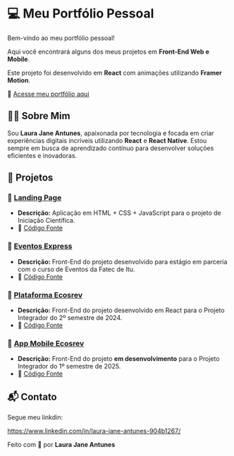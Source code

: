 # 💻 Meu Portfólio Pessoal

Bem-vindo ao meu portfólio pessoal!

Aqui você encontrará alguns dos meus projetos em **Front-End Web e Mobile**. 

Este projeto foi desenvolvido em **React** com animações utilizando **Framer Motion**.

🚀 [Acesse meu portfólio aqui](https://laurajaneantunes.netlify.app)


## 🧑‍💻 Sobre Mim

Sou **Laura Jane Antunes**, apaixonada por tecnologia e focada em criar experiências digitais incríveis utilizando **React** e **React Native**. Estou sempre em busca de aprendizado contínuo para desenvolver soluções eficientes e inovadoras.


## 📂 Projetos

### 🌟 [Landing Page](https://ljainiciacaocientifica.netlify.app/)

* **Descrição:** Aplicação em HTML + CSS + JavaScript para o projeto de Iniciação Científica.
* 📌 [Código Fonte](https://github.com/LauraJaneAntunes/IC)


### 📅 [Eventos Express](https://eventos-express.netlify.app/)

* **Descrição:** Front-End do projeto desenvolvido para estágio em parceria com o curso de Eventos da Fatec de Itu.
* 📌 [Código Fonte](https://github.com/Evento-Express/Plataforma-Eventos-Express)


### 🌱 [Plataforma Ecosrev](https://ecos-rev-pi.vercel.app/)

* **Descrição:** Front-End do projeto desenvolvido em React para o Projeto Integrador do 2º semestre de 2024.
* 📌 [Código Fonte](https://github.com/LauraJaneAntunes/EcosRev-PI4sem)


### 📱 [App Mobile Ecosrev](https://lpappmobileecosrev.netlify.app/)

* **Descrição:** Front-End do projeto **em desenvolvimento** para o Projeto Integrador do 1º semestre de 2025.
* 📌 [Código Fonte](https://github.com/LauraJaneAntunes/appMobile)


## 📬 Contato

Segue meu linkdin:

https://www.linkedin.com/in/laura-jane-antunes-904b1267/


Feito com 💙 por **Laura Jane Antunes**
